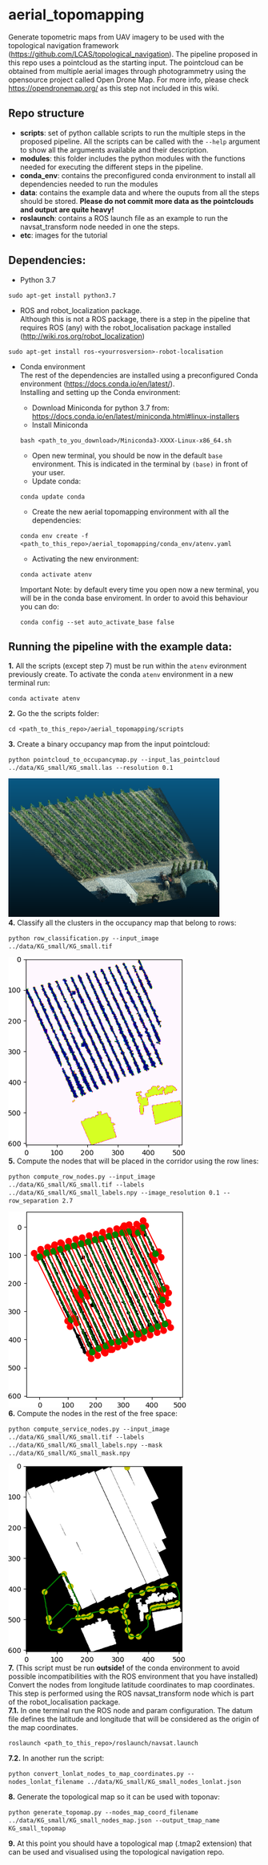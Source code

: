 # aerial_topomapping

Generate topometric maps from UAV imagery to be used with the topological navigation framework (https://github.com/LCAS/topological_navigation).
The pipeline proposed in this repo uses a pointcloud as the starting input. The pointcloud can be obtained from multiple aerial images through photogrammetry using the opensource project called Open Drone Map. For more info, please check https://opendronemap.org/ as this step not included in this wiki.

## Repo structure
- **scripts**: set of python callable scripts to run the multiple steps in the proposed pipeline. All the scripts can be called with the `--help` argument to show all the arguments available and their description. 
- **modules**: this folder includes the python modules with the functions needed for executing the different steps in the pipeline.
- **conda_env**: contains the preconfigured conda environment to install all dependencies needed to run the modules
- **data**: contains the example data and where the ouputs from all the steps should be stored. **Please do not commit more data as the pointclouds and output are quite heavy!**
- **roslaunch**: contains a ROS launch file as an example to run the navsat_transform node needed in one the steps.
- **etc**: images for the tutorial

## Dependencies:
- Python 3.7
```
sudo apt-get install python3.7
```
- ROS and robot_localization package.  
Although this is not a ROS package, there is a step in the pipeline that requires ROS (any) with the robot_localisation package installed (http://wiki.ros.org/robot_localization)
```
sudo apt-get install ros-<yourrosversion>-robot-localisation
```
- Conda environment  
The rest of the dependencies are installed using a preconfigured Conda environment (https://docs.conda.io/en/latest/).  
Installing and setting up the Conda environment:  
  - Download Miniconda for python 3.7 from: https://docs.conda.io/en/latest/miniconda.html#linux-installers
  - Install Miniconda  
  ```
  bash <path_to_you_download>/Miniconda3-XXXX-Linux-x86_64.sh
  ```
  - Open new terminal, you should be now in the default `base` environment. This is indicated in the terminal by `(base)` in front of your user.
  - Update conda:  
  ```
  conda update conda
  ```
  - Create the new aerial topomapping environment with all the dependencies:
  ```
  conda env create -f <path_to_this_repo>/aerial_topomapping/conda_env/atenv.yaml
  ```
  - Activating the new environment:
  ```
  conda activate atenv
  ```

  Important Note: by default every time you open now a new terminal, you will be in the conda base enviroment. In order to avoid this behaviour you can do:  
  ```
  conda config --set auto_activate_base false
  ```

## Running the pipeline with the example data:
**1.** All the scripts (except step 7) must be run within the `atenv` evironment previously create.  To activate the conda `atenv` environment in a new terminal run:  
```
conda activate atenv
```
**2.** Go the the scripts folder:  
```
cd <path_to_this_repo>/aerial_topomapping/scripts
```
**3.** Create a binary occupancy map from the input pointcloud:  
```
python pointcloud_to_occupancymap.py --input_las_pointcloud ../data/KG_small/KG_small.las --resolution 0.1
```
![input image](https://github.com/LCAS/aerial_topomapping/blob/main/etc/input_pointcloud.png?raw=true)  
**4.** Classify all the clusters in the occupancy map that belong to rows:  
```
python row_classification.py --input_image ../data/KG_small/KG_small.tif
```
![output_classification](https://github.com/LCAS/aerial_topomapping/blob/main/etc/output_classification.png?raw=true)  
**5.** Compute the nodes that will be placed in the corridor using the row lines:  
```
python compute_row_nodes.py --input_image ../data/KG_small/KG_small.tif --labels ../data/KG_small/KG_small_labels.npy --image_resolution 0.1 --row_separation 2.7
```
![corridor_nodes](https://github.com/LCAS/aerial_topomapping/blob/main/etc/corridor_nodes.png?raw=true)  
**6.** Compute the nodes in the rest of the free space:    
```
python compute_service_nodes.py --input_image ../data/KG_small/KG_small.tif --labels ../data/KG_small/KG_small_labels.npy --mask ../data/KG_small/KG_small_mask.npy
```
![service_nodes](https://github.com/LCAS/aerial_topomapping/blob/main/etc/service_nodes_maskon.png?raw=true)  
**7.** (This script must be run **outside!** of the conda environment to avoid possible incompatibilities with the ROS environment that you have installed) Convert the nodes from longitude latitude coordinates to map coordinates. This step is performed using the ROS navsat_transform node which is part of the robot_localisation package.  
**7.1.** In one terminal run the ROS node and param configuration. The datum file defines the latitude and longitude that will be considered as the origin of the map coordinates.  
```
roslaunch <path_to_this_repo>/roslaunch/navsat.launch
```
**7.2.** In another run the script:  
```
python convert_lonlat_nodes_to_map_coordinates.py --nodes_lonlat_filename ../data/KG_small/KG_small_nodes_lonlat.json
```
**8.** Generate the topological map so it can be used with toponav:  
```
python generate_topomap.py --nodes_map_coord_filename ../data/KG_small/KG_small_nodes_map.json --output_tmap_name KG_small_topomap
```
**9.** At this point you should have a topological map (.tmap2 extension) that can be used and visualised using the topological navigation repo.
